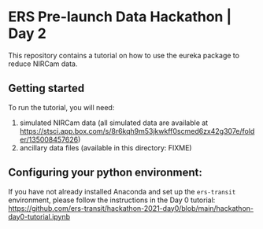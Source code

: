 # ERS Pre-launch Data Hackathon | Day 2
This repository contains a tutorial on how to use the eureka package to reduce NIRCam data.

## Getting started
To run the tutorial, you will need:
1. simulated NIRCam data (all simulated data are available at https://stsci.app.box.com/s/8r6kqh9m53jkwkff0scmed6zx42g307e/folder/135008457626)
2. ancillary data files (available in this directory: FIXME)

## Configuring your python environment:
If you have not already installed Anaconda and set up the `ers-transit` environment, please follow the instructions in the Day 0 tutorial: https://github.com/ers-transit/hackathon-2021-day0/blob/main/hackathon-day0-tutorial.ipynb
